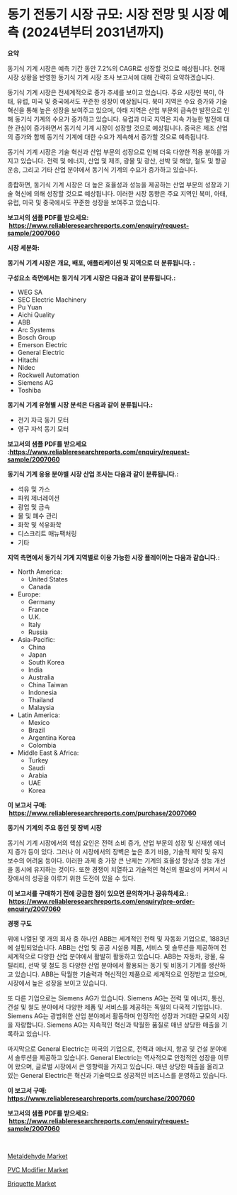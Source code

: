 <p><h1>동기 전동기 시장 규모: 시장 전망 및 시장 예측 (2024년부터 2031년까지)</h1></p><p><strong>요약</strong></p>
<p><p>동기식 기계 시장은 예측 기간 동안 7.2%의 CAGR로 성장할 것으로 예상됩니다. 현재 시장 상황을 반영한 동기식 기계 시장 조사 보고서에 대해 간략히 요약하겠습니다.</p><p>동기식 기계 시장은 전세계적으로 증가 추세를 보이고 있습니다. 주요 시장인 북미, 아태, 유럽, 미국 및 중국에서도 꾸준한 성장이 예상됩니다. 북미 지역은 수요 증가와 기술 혁신을 통해 높은 성장을 보여주고 있으며, 아태 지역은 산업 부문의 급속한 발전으로 인해 동기식 기계의 수요가 증가하고 있습니다. 유럽과 미국 지역은 지속 가능한 발전에 대한 관심이 증가하면서 동기식 기계 시장이 성장할 것으로 예상됩니다. 중국은 제조 산업의 증가와 함께 동기식 기계에 대한 수요가 계속해서 증가할 것으로 예측됩니다.</p><p>동기식 기계 시장은 기술 혁신과 산업 부문의 성장으로 인해 더욱 다양한 적용 분야를 가지고 있습니다. 전력 및 에너지, 산업 및 제조, 광물 및 광산, 선박 및 해양, 철도 및 항공 운송, 그리고 기타 산업 분야에서 동기식 기계의 수요가 증가하고 있습니다.</p><p>종합하면, 동기식 기계 시장은 더 높은 효율성과 성능을 제공하는 산업 부문의 성장과 기술 혁신에 의해 성장할 것으로 예상됩니다. 이러한 시장 동향은 주요 지역인 북미, 아태, 유럽, 미국 및 중국에서도 꾸준한 성장을 보여주고 있습니다.</p></p>
<p><strong>보고서의 샘플 PDF를 받으세요: &nbsp;<a href="https://www.reliableresearchreports.com/enquiry/request-sample/2007060">https://www.reliableresearchreports.com/enquiry/request-sample/2007060</a></strong></p>
<p><strong>시장 세분화:</strong></p>
<p><strong> 동기식 기계 시장은 개요, 배포, 애플리케이션 및 지역으로 더 분류됩니다. :</strong></p>
<p><strong>구성요소 측면에서는 동기식 기계 시장은 다음과 같이 분류됩니다.:</strong></p>
<p><ul><li>WEG SA</li><li>SEC Electric Machinery</li><li>Pu Yuan</li><li>Aichi Quality</li><li>ABB</li><li>Arc Systems</li><li>Bosch Group</li><li>Emerson Electric</li><li>General Electric</li><li>Hitachi</li><li>Nidec</li><li>Rockwell Automation</li><li>Siemens AG</li><li>Toshiba</li></ul></p>
<p><strong> 동기식 기계 유형별 시장 분석은 다음과 같이 분류됩니다.:</strong></p>
<p><ul><li>전기 자극 동기 모터</li><li>영구 자석 동기 모터</li></ul></p>
<p><strong>보고서의 샘플 PDF를 받으세요 :<a href="https://www.reliableresearchreports.com/enquiry/request-sample/2007060">https://www.reliableresearchreports.com/enquiry/request-sample/2007060</a></strong></p>
<p><strong> 동기식 기계 응용 분야별 시장 산업 조사는 다음과 같이 분류됩니다.:</strong></p>
<p><ul><li>석유 및 가스</li><li>파워 제너레이션</li><li>광업 및 금속</li><li>물 및 폐수 관리</li><li>화학 및 석유화학</li><li>디스크리트 매뉴팩처링</li><li>기타</li></ul></p>
<p><strong>지역 측면에서 동기식 기계 지역별로 이용 가능한 시장 플레이어는 다음과 같습니다.:</strong></p>
<p><ul>
    <li>
        North America:
        <ul>
            <li>United States</li>
            <li>Canada</li>
        </ul>
    </li>
    <li>
        Europe:
        <ul>
            <li>Germany</li>
            <li>France</li>
            <li>U.K.</li>
            <li>Italy</li>
            <li>Russia</li>
        </ul>
    </li>
    <li>
        Asia-Pacific:
        <ul>
            <li>China</li>
            <li>Japan</li>
            <li>South Korea</li>
            <li>India</li>
            <li>Australia</li>
            <li>China Taiwan</li>
            <li>Indonesia</li>
            <li>Thailand</li>
            <li>Malaysia</li>
        </ul>
    </li>
    <li>
        Latin America:
        <ul>
            <li>Mexico</li>
            <li>Brazil</li>
            <li>Argentina Korea</li>
            <li>Colombia</li>
        </ul>
    </li>
    <li>
        Middle East & Africa:
        <ul>
            <li>Turkey</li>
            <li>Saudi</li>
            <li>Arabia</li>
            <li>UAE</li>
            <li>Korea</li>
        </ul>
    </li>
    </ul></p>
<p><strong>이 보고서 구매: &nbsp;<a href="https://www.reliableresearchreports.com/purchase/2007060">https://www.reliableresearchreports.com/purchase/2007060</a></strong></p>
<p><strong>동기식 기계의 주요 동인 및 장벽 시장</strong></p>
<p><p>동기식 기계 시장에서의 핵심 요인은 전력 소비 증가, 산업 부문의 성장 및 신재생 에너지 증가 등이 있다. 그러나 이 시장에서의 장벽은 높은 초기 비용, 기술적 제약 및 유지 보수의 어려움 등이다. 이러한 과제 중 가장 큰 난제는 기계의 효율성 향상과 성능 개선을 동시에 유지하는 것이다. 또한 경쟁이 치열하고 기술적인 혁신의 필요성이 커져서 시장에서의 성공을 이루기 위한 도전이 있을 수 있다.</p></p>
<p><strong>이 보고서를 구매하기 전에 궁금한 점이 있으면 문의하거나 공유하세요.: &nbsp;<a href="https://www.reliableresearchreports.com/enquiry/pre-order-enquiry/2007060">https://www.reliableresearchreports.com/enquiry/pre-order-enquiry/2007060</a></strong></p>
<p><strong>경쟁 구도</strong></p>
<p><p>위에 나열된 몇 개의 회사 중 하나인 ABB는 세계적인 전력 및 자동화 기업으로, 1883년에 설립되었습니다. ABB는 산업 및 공공 시설용 제품, 서비스 및 솔루션을 제공하며 전세계적으로 다양한 산업 분야에서 활발히 활동하고 있습니다. ABB는 자동차, 광물, 유틸리티, 선박 및 철도 등 다양한 산업 분야에서 활용되는 동기 및 비동기 기계를 생산하고 있습니다. ABB는 탁월한 기술력과 혁신적인 제품으로 세계적으로 인정받고 있으며, 시장에서 높은 성장을 보이고 있습니다.</p><p>또 다른 기업으로는 Siemens AG가 있습니다. Siemens AG는 전력 및 에너지, 통신, 건설 및 철도 분야에서 다양한 제품 및 서비스를 제공하는 독일의 다국적 기업입니다. Siemens AG는 광범위한 산업 분야에서 활동하며 안정적인 성장과 거대한 규모의 시장을 자랑합니다. Siemens AG는 지속적인 혁신과 탁월한 품질로 매년 상당한 매출을 기록하고 있습니다.</p><p>마지막으로 General Electric는 미국의 기업으로, 전력과 에너지, 항공 및 건설 분야에서 솔루션을 제공하고 있습니다. General Electric는 역사적으로 안정적인 성장을 이루어 왔으며, 글로벌 시장에서 큰 영향력을 가지고 있습니다. 매년 상당한 매출을 올리고 있는 General Electric은 혁신과 기술력으로 성공적인 비즈니스를 운영하고 있습니다.</p></p>
<p><strong>이 보고서 구매: &nbsp; <a href="https://www.reliableresearchreports.com/purchase/2007060">https://www.reliableresearchreports.com/purchase/2007060</a></strong></p>
<p><strong>보고서의 샘플 PDF를 받으세요: &nbsp;<a href="https://www.reliableresearchreports.com/enquiry/request-sample/2007060">https://www.reliableresearchreports.com/enquiry/request-sample/2007060</a></strong><strong></strong></p>
<p>&nbsp;</p>
<p><p><a href="https://nifty-kite-d51.notion.site/Metaldehyde-Market-Size-Furnishes-Valuable-Information-Encompassing-Market-Share-Market-Trends-and-2f981cb18ca34244b0589afe97fd2ad4">Metaldehyde Market</a></p><p><a href="https://ivy-potential-64b.notion.site/Global-PVC-Modifier-Market-Size-and-Market-Trends-Insights-and-Projections-from-2024-to-2031-6701d5404e9849ce87ae990b41345bd6">PVC Modifier Market</a></p><p><a href="https://five-trouble-98a.notion.site/Briquette-Market-Size-Reflecting-a-Forecast-Till-2031-Market-By-Type-By-Application-and-By-Geograp-9c01f6645f94496fa56bd23cdb67b602">Briquette Market</a></p></p>